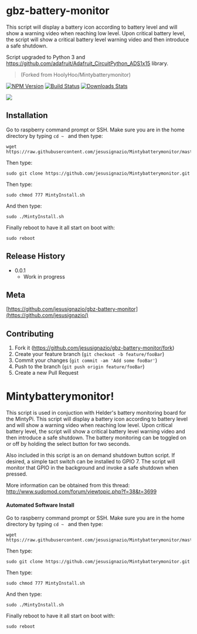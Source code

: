 # gbz-battery-monitor
This script will display a battery icon according to battery level and will show a warning video when reaching low level.  Upon critical battery level, the script will show a critical battery level warning video and then introduce a safe shutdown.  

Script upgraded to Python 3 and https://github.com/adafruit/Adafruit_CircuitPython_ADS1x15 library.



> (Forked from HoolyHoo/Mintybatterymonitor)

[![NPM Version][npm-image]][npm-url]
[![Build Status][travis-image]][travis-url]
[![Downloads Stats][npm-downloads]][npm-url]

![](header.png)

## Installation

Go to raspberry command prompt or SSH.
Make sure you are in the home directory by typing ```cd ~ ``` and then type:
```
wget https://raw.githubusercontent.com/jesusignazio/Mintybatterymonitor/master/MintyInstall.sh
```
Then type:
```
sudo git clone https://github.com/jesusignazio/Mintybatterymonitor.git
```
Then type:
```
sudo chmod 777 MintyInstall.sh
```
And then type:
```
sudo ./MintyInstall.sh
```
Finally reboot to have it all start on boot with:
```
sudo reboot
```

## Release History

* 0.0.1
    * Work in progress

## Meta

[https://github.com/jesusignazio/gbz-battery-monitor](https://github.com/jesusignazio/)

## Contributing

1. Fork it (<https://github.com/jesusignazio/gbz-battery-monitor/fork>)
2. Create your feature branch (`git checkout -b feature/fooBar`)
3. Commit your changes (`git commit -am 'Add some fooBar'`)
4. Push to the branch (`git push origin feature/fooBar`)
5. Create a new Pull Request

<!-- Markdown link & img dfn's -->
[npm-image]: https://img.shields.io/npm/v/datadog-metrics.svg?style=flat-square
[npm-url]: https://npmjs.org/package/datadog-metrics
[npm-downloads]: https://img.shields.io/npm/dm/datadog-metrics.svg?style=flat-square
[travis-image]: https://img.shields.io/travis/dbader/node-datadog-metrics/master.svg?style=flat-square
[travis-url]: https://travis-ci.org/dbader/node-datadog-metrics
[wiki]: https://github.com/yourname/yourproject/wiki

# Mintybatterymonitor!
This script is used in conjuction with Helder's battery monitoring board for the MintyPi.
This script will display a battery icon according to battery level and will show a warning video when reaching low level.  Upon critical battery level, the script will show a critical battery level warning video and then introduce a safe shutdown.  The battery monitoring can be toggled on or off by holding the select button for two seconds.

Also included in this script is an on demand shutdown button script.  If desired, a simple tact switch can be installed to GPIO 7.  The script will monitor that GPIO in the background and invoke a safe shutdown when pressed.

More information can be obtained from this thread:
http://www.sudomod.com/forum/viewtopic.php?f=38&t=3699


#### Automated Software Install

Go to raspberry command prompt or SSH.
Make sure you are in the home directory by typing ```cd ~ ``` and then type:
```
wget https://raw.githubusercontent.com/jesusignazio/Mintybatterymonitor/master/MintyInstall.sh
```
Then type:
```
sudo git clone https://github.com/jesusignazio/Mintybatterymonitor.git
```
Then type:
```
sudo chmod 777 MintyInstall.sh
```
And then type:
```
sudo ./MintyInstall.sh
```
Finally reboot to have it all start on boot with:
```
sudo reboot
```

